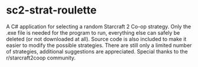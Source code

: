 # sc2-strat-roulette
A C# application for selecting a random Starcraft 2 Co-op strategy.
Only the .exe file is needed for the program to run, everything else can safely be deleted (or not downloaded at all).
Source code is also included to make it easier to modify the possible strategies.
There are still only a limited number of strategies, additional suggestions are appreciated.
Special thanks to the r/starcraft2coop community.

